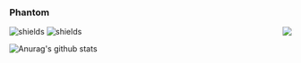 ### Phantom

<!--
* 📝 Skills [ FRONT-END ] : 𝗛𝗧𝗠𝗟, 𝗖𝗦𝗦, 𝗝𝗮𝘃𝗮𝗦𝗰𝗿𝗶𝗽𝘁 **||** 𝗕𝗼𝗼𝘁𝘀𝘁𝗿𝗮𝗽. 
* 📝 Skills [ BACK-END ] : 𝗣𝗛𝗣, 𝗝𝗮𝘃𝗮 𝗘𝗘 **||** 𝗟𝗮𝗿𝗮𝘃𝗲𝗹 and 𝗞𝗼𝘁𝗹𝗶𝗻 𝗦𝗽𝗿𝗶𝗻𝗴 𝗕𝗼𝗼𝘁.
* 📝 Skills [ Console ] : 𝗥𝘂𝗯𝘆 and 𝗦𝗵𝗲𝗹𝗹 𝗦𝗰𝗿𝗶𝗽𝘁.
-->


<img align="right" src="https://images.uncyc.org/pt/c/c7/Distraction_Dance.gif" />

![shields](https://img.shields.io/badge/E--mail-phantom99169%40gmail.com-%2372767D)
![shields](https://img.shields.io/badge/Discord-PHantom%236955-%2372767D%20)


![Anurag's github stats](https://github-readme-stats.vercel.app/api?username=Git-Phantom&theme=vue&show_icons=true)
